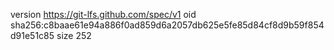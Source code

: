 version https://git-lfs.github.com/spec/v1
oid sha256:c8baae61e94a886f0ad859d6a2057db625e5fe85d84cf8d9b59f854d91e51c85
size 252
